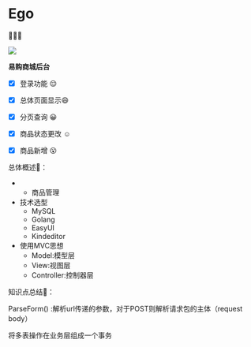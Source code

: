 # Ego

 :wave::wave::wave:



[![](https://img.shields.io/badge/language-go-brightgreen)](https://github.com/Albertchamberlain/Ego)





**易购商城后台**

- [x] 登录功能      :relieved:
- [x] 总体页面显示:smile:
- [x] 分页查询      :grinning:
- [x] 商品状态更改  :relaxed:
- [x] 商品新增     :open_mouth:



总体概述🎁：

* * 商品管理
* 技术选型
  * MySQL
  * Golang
  * EasyUI
  * Kindeditor
* 使用MVC思想
  * Model:模型层
  * View:视图层
  * Controller:控制器层



知识点总结🎇：

ParseForm()  :解析url传递的参数，对于POST则解析请求包的主体（request body）

将多表操作在业务层组成一个事务
